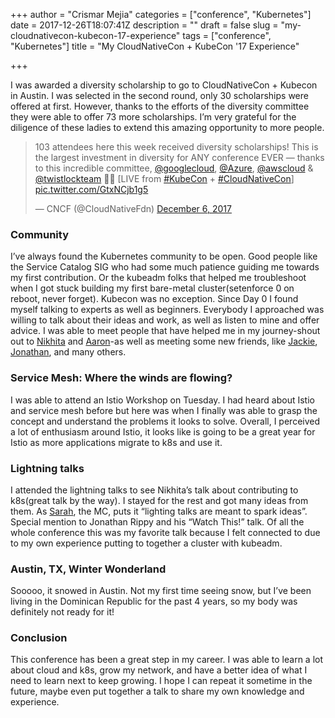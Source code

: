 +++
author = "Crismar Mejia"
categories = ["conference", "Kubernetes"]
date = 2017-12-26T18:07:41Z
description = ""
draft = false
slug = "my-cloudnativecon-kubecon-17-experience"
tags = ["conference", "Kubernetes"]
title = "My CloudNativeCon + KubeCon '17 Experience"

+++

I was awarded a diversity scholarship to go to CloudNativeCon + Kubecon in Austin. I was selected in the second round, only 30 scholarships were offered at first. However, thanks to the efforts of the diversity committee they were able to offer 73 more scholarships. I’m very grateful for the diligence of these ladies to extend this amazing opportunity to more people.

> 103 attendees here this week received diversity scholarships! This is the largest investment in diversity for ANY conference EVER — thanks to this incredible committee, [@googlecloud](https://twitter.com/googlecloud?ref_src=twsrc%5Etfw), [@Azure](https://twitter.com/Azure?ref_src=twsrc%5Etfw), [@awscloud](https://twitter.com/awscloud?ref_src=twsrc%5Etfw) & [@twistlockteam](https://twitter.com/twistlockteam?ref_src=twsrc%5Etfw) 👏🏼 [LIVE from [#KubeCon](https://twitter.com/hashtag/KubeCon?src=hash&ref_src=twsrc%5Etfw) + [#CloudNativeCon](https://twitter.com/hashtag/CloudNativeCon?src=hash&ref_src=twsrc%5Etfw)] [pic.twitter.com/GtxNCjb1g5](https://t.co/GtxNCjb1g5)
> 
> — CNCF (@CloudNativeFdn) [December 6, 2017](https://twitter.com/CloudNativeFdn/status/938435795022745600?ref_src=twsrc%5Etfw)

### Community

I’ve always found the Kubernetes community to be open. Good people like the Service Catalog SIG who had some much patience guiding me towards my first contribution. Or the kubeadm folks that helped me troubleshoot when I got stuck building my first bare-metal cluster(setenforce 0 on reboot, never forget). Kubecon was no exception. Since Day 0 I found myself talking to experts as well as beginners. Everybody I approached was willing to talk about their ideas and work, as well as listen to mine and offer advice. I was able to meet people that have helped me in my journey-shout out to [Nikhita](https://twitter.com/TheNikhita) and [Aaron](https://twitter.com/arschles)-as well as meeting some new friends, like [Jackie](https://twitter.com/jackieclliu), [Jonathan](https://twitter.com/jkrippy), and many others.

### Service Mesh: Where the winds are flowing?

I was able to attend an Istio Workshop on Tuesday. I had heard about Istio and service mesh before but here was when I finally was able to grasp the concept and understand the problems it looks to solve. Overall, I perceived a lot of enthusiasm around Istio, it looks like is going to be a great year for Istio as more applications migrate to k8s and use it.

### Lightning talks

I attended the lightning talks to see Nikhita’s talk about contributing to k8s(great talk by the way). I stayed for the rest and got many ideas from them. As [Sarah](https://twitter.com/szelechoski), the MC, puts it “lighting talks are meant to spark ideas”. Special mention to Jonathan Rippy and his “Watch This!” talk. Of all the whole conference this was my favorite talk because I felt connected to due to my own experience putting to together a cluster with kubeadm.

### Austin, TX, Winter Wonderland

  
 Sooooo, it snowed in Austin. Not my first time seeing snow, but I’ve been living in the Dominican Republic for the past 4 years, so my body was definitely not ready for it!

### Conclusion

This conference has been a great step in my career. I was able to learn a lot about cloud and k8s, grow my network, and have a better idea of what I need to learn next to keep growing. I hope I can repeat it sometime in the future, maybe even put together a talk to share my own knowledge and experience.

